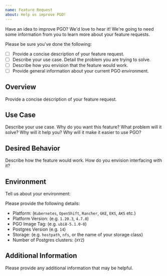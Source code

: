 ```yaml
---
name: Feature Request
about: Help us improve PGO!
---
```


Have an idea to improve PGO? We'd love to hear it! We're going to need some information from you to learn more about your feature requests.

Please be sure you've done the following:

- [ ] Provide a concise description of your feature request.
- [ ] Describe your use case. Detail the problem you are trying to solve.
- [ ] Describe how you envision that the feature would work.
- [ ] Provide general information about your current PGO environment.

## Overview

Provide a concise description of your feature request.

## Use Case

Describe your use case. Why do you want this feature? What problem will it solve? Why will it help you? Why will it make it easier to use PGO?

## Desired Behavior

Describe how the feature would work. How do you envision interfacing with it?

## Environment

Tell us about your environment:

Please provide the following details:

- Platform: (`Kubernetes`, `OpenShift`, `Rancher`, `GKE`, `EKS`, `AKS` etc.)
- Platform Version: (e.g. `1.20.3`, `4.7.0`)
- PGO Image Tag: (e.g. `ubi8-5.1.0-0`)
- Postgres Version (e.g. `14`)
- Storage: (e.g. `hostpath`, `nfs`, or the name of your storage class)
- Number of Postgres clusters: (`XYZ`)

## Additional Information

Please provide any additional information that may be helpful.
